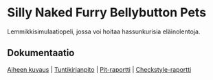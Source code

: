 # Silly Naked Furry Bellybutton Pets

Lemmikkisimulaatiopeli, jossa voi hoitaa hassunkurisia eläinolentoja. 

## Dokumentaatio
[Aiheen kuvaus](dokumentaatio/aiheenKuvausJaRakenne.md) | 
[Tuntikirjanpito](dokumentaatio/tuntikirjanpito.md) | 
[Pit-raportti](https://htmlpreview.github.io/?https://github.com/Enzine/SillyNakedFurryBellybuttonPets/blob/master/dokumentaatio/pit/201605061925/index.html) | 
[Checkstyle-raportti](https://htmlpreview.github.io/?https://github.com/Enzine/SillyNakedFurryBellybuttonPets/blob/master/dokumentaatio/site/checkstyle.html)

